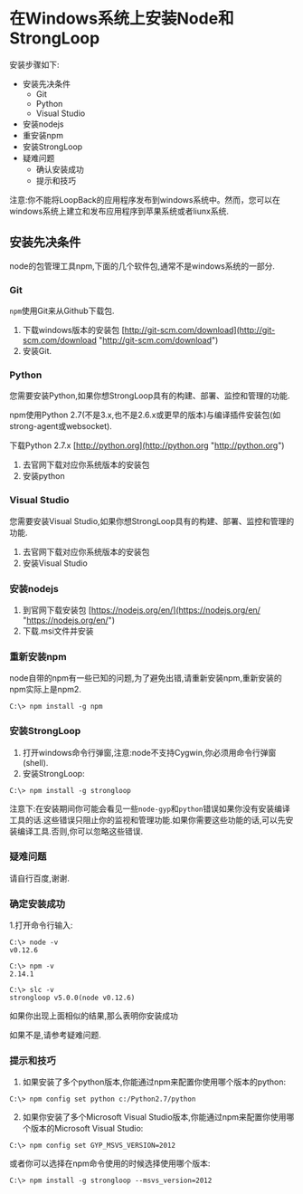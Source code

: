 # 在Windows系统上安装Node和StrongLoop
安装步骤如下:
- 安装先决条件
	- Git
	- Python
	- Visual Studio
- 安装nodejs
- 重安装npm
- 安装StrongLoop
- 疑难问题
	- 确认安装成功
	- 提示和技巧

注意:你不能将LoopBack的应用程序发布到windows系统中。然而，您可以在windows系统上建立和发布应用程序到苹果系统或者liunx系统.
## 安装先决条件
node的包管理工具npm,下面的几个软件包,通常不是windows系统的一部分.
### Git
`npm`使用Git来从Github下载包.
1. 下载windows版本的安装包 [http://git-scm.com/download](http://git-scm.com/download "http://git-scm.com/download")
2. 安装Git.

### Python
您需要安装Python,如果你想StrongLoop具有的构建、部署、监控和管理的功能.

npm使用Python 2.7(不是3.x,也不是2.6.x或更早的版本)与编译插件安装包(如strong-agent或websocket).

下载Python 2.7.x [http://python.org](http://python.org "http://python.org")
1. 去官网下载对应你系统版本的安装包
2. 安装python

### Visual Studio
您需要安装Visual Studio,如果你想StrongLoop具有的构建、部署、监控和管理的功能.
1. 去官网下载对应你系统版本的安装包
2. 安装Visual Studio

### 安装nodejs
1. 到官网下载安装包 [https://nodejs.org/en/](https://nodejs.org/en/ "https://nodejs.org/en/")
2. 下载.msi文件并安装

### 重新安装npm
node自带的npm有一些已知的问题,为了避免出错,请重新安装npm,重新安装的npm实际上是npm2.
```shell
C:\> npm install -g npm
```

### 安装StrongLoop
1. 打开windows命令行弹窗,注意:node不支持Cygwin,你必须用命令行弹窗(shell).
2. 安装StrongLoop:
```shell
C:\> npm install -g strongloop
```
注意下:在安装期间你可能会看见一些`node-gyp`和`python`错误如果你没有安装编译工具的话.这些错误只阻止你的监视和管理功能.如果你需要这些功能的话,可以先安装编译工具.否则,你可以忽略这些错误.

### 疑难问题
请自行百度,谢谢.

### 确定安装成功
1.打开命令行输入:
```shell
C:\> node -v
v0.12.6

C:\> npm -v
2.14.1

C:\> slc -v
strongloop v5.0.0(node v0.12.6)
```
如果你出现上面相似的结果,那么表明你安装成功

如果不是,请参考疑难问题.

### 提示和技巧
1. 如果安装了多个python版本,你能通过npm来配置你使用哪个版本的python:
```shell
C:\> npm config set python c:/Python2.7/python
```
2. 如果你安装了多个Microsoft Visual Studio版本,你能通过npm来配置你使用哪个版本的Microsoft Visual Studio:
```shell
C:\> npm config set GYP_MSVS_VERSION=2012
```
或者你可以选择在npm命令使用的时候选择使用哪个版本:
```shell
C:\> npm install -g strongloop --msvs_version=2012
```